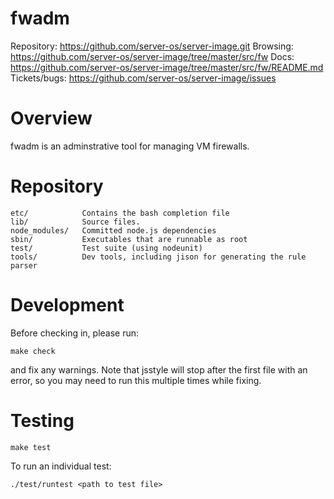 # fwadm

Repository: <https://github.com/server-os/server-image.git>
Browsing: <https://github.com/server-os/server-image/tree/master/src/fw>
Docs: <https://github.com/server-os/server-image/tree/master/src/fw/README.md>
Tickets/bugs: <https://github.com/server-os/server-image/issues>


# Overview

fwadm is an adminstrative tool for managing VM firewalls.


# Repository

    etc/            Contains the bash completion file
    lib/            Source files.
    node_modules/   Committed node.js dependencies
    sbin/           Executables that are runnable as root
    test/           Test suite (using nodeunit)
    tools/          Dev tools, including jison for generating the rule parser


# Development

Before checking in, please run:

    make check

and fix any warnings. Note that jsstyle will stop after the first file with an
error, so you may need to run this multiple times while fixing.


# Testing

    make test

To run an individual test:

    ./test/runtest <path to test file>

